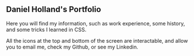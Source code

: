 ## Daniel Holland's Portfolio

Here you will find my information, such as work experience, some history,
and some tricks I learned in CSS.

All the icons at the top and bottom of the screen are interactable, and allow you to email me,
check my Github, or see my Linkedin.